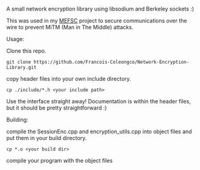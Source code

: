 A small network encryption library using libsodium and Berkeley sockets :)

This was used in my [MEFSC](http://github.com/francois-coleongco/MEFSC) project to secure communications over the wire to prevent MiTM (Man in The Middle) attacks.

Usage:

Clone this repo.

```git clone https://github.com/Francois-Coleongco/Network-Encryption-Library.git```

copy header files into your own include directory.

```cp ./include/*.h <your include path>```

Use the interface straight away! Documentation is within the header files, but it should be pretty straightforward :)


Building:

compile the SessionEnc.cpp and encryption_utils.cpp into object files and put them in your build directory.

```cp *.o <your build dir>```

compile your program with the object files
